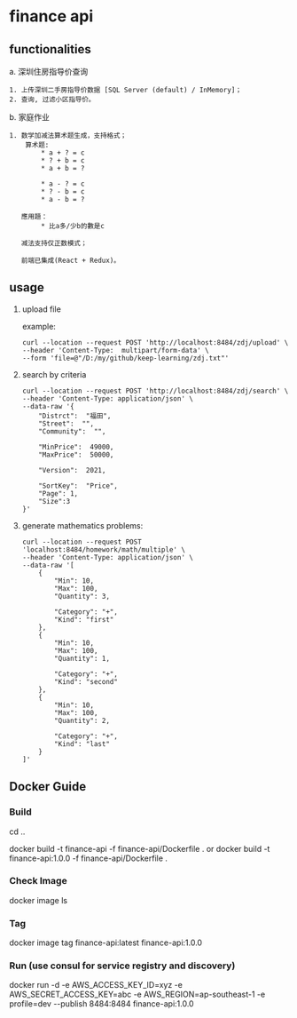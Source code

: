 # finance api

## functionalities 

a. 深圳住房指导价查询

    1. 上传深圳二手房指导价数据 [SQL Server (default) / InMemory]；
    2. 查询, 过滤小区指导价。
    
b. 家庭作业

    1. 数学加减法算术题生成，支持格式；
        算术题: 
            * a + ? = c
            * ? + b = c
            * a + b = ?

            * a - ? = c
            * ? - b = c
            * a - b = ?
        
       應用題：
            * 比a多/少b的數是c
        
       减法支持仅正数模式；
       
       前端已集成(React + Redux)。
        
        
## usage
1. upload file

    example:
    ```
    curl --location --request POST 'http://localhost:8484/zdj/upload' \
    --header 'Content-Type:  multipart/form-data' \
    --form 'file=@"/D:/my/github/keep-learning/zdj.txt"'
    ```

2. search by criteria
    ```
    curl --location --request POST 'http://localhost:8484/zdj/search' \
    --header 'Content-Type: application/json' \
    --data-raw '{
        "Distrct":  "福田",
        "Street":  "",
        "Community":  "",

        "MinPrice":  49000,
        "MaxPrice":  50000,

        "Version":  2021,

        "SortKey":  "Price",
        "Page": 1,
        "Size":3
    }'
    ```
3. generate mathematics problems:
    ```
    curl --location --request POST 'localhost:8484/homework/math/multiple' \
    --header 'Content-Type: application/json' \
    --data-raw '[
        {
            "Min": 10,
            "Max": 100,
            "Quantity": 3,

            "Category": "+",
            "Kind": "first"
        },
        {
            "Min": 10,
            "Max": 100,
            "Quantity": 1,

            "Category": "+",
            "Kind": "second"
        },
        {
            "Min": 10,
            "Max": 100,
            "Quantity": 2,

            "Category": "+",
            "Kind": "last"
        }
    ]'
    ```
## Docker Guide

### Build
cd ..

docker build -t finance-api -f finance-api/Dockerfile . 
or
docker build -t finance-api:1.0.0 -f finance-api/Dockerfile . 
### Check Image

docker image ls

### Tag

docker image tag finance-api:latest finance-api:1.0.0

### Run (use consul for service registry and discovery)

docker run -d -e AWS_ACCESS_KEY_ID=xyz -e AWS_SECRET_ACCESS_KEY=abc -e AWS_REGION=ap-southeast-1 -e profile=dev  --publish 8484:8484 finance-api:1.0.0

